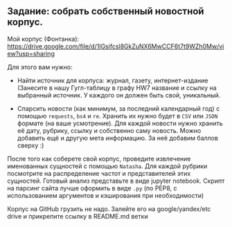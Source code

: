 ## Задание: собрать собственный новостной корпус.

Мой корпус (Фонтанка):
https://drive.google.com/file/d/1IGsifcsl8GkZuNX6MwCCF6t7t9WZh0Mw/view?usp=sharing

Для этого вам нужно:

* Найти источник для корпуса: журнал, газету, интернет-издание (Занесите в нашу Гугл-таблицу в графу HW7 название и ссылку на выбранный источник. У каждого он должен быть свой, уникальный.

* Спарсить новости (как минимум, за последний календарный год) с помощью ```requests```, ```bs4``` и ```re```. Хранить их нужно будет в ```CSV``` или ```JSON``` формате (на ваше усмотрение). Для каждой новости нужно хранить её дату, рубрику, ссылку и собственно саму новость. Можно добавить ещё и другую мета информацию. За неё добавим баллов сверху :)

После того как соберете свой корпус, проведите извлечение именованных сущностей с помощью ```Natasha```.
Для каждой рубрики посмотрите на распределение частот и представителей этих сущностей.
Готовый анализ представьте в виде jupyter notebook. Скрипт на парсинг сайта лучше оформить в виде ```.py``` (по PEP8, с использованием аргументов и кэширования при необходимости)

Корпус на GitHub грузить не надо. Залейте его на google/yandex/etc drive и прикрепите ссылку в README.md ветки
